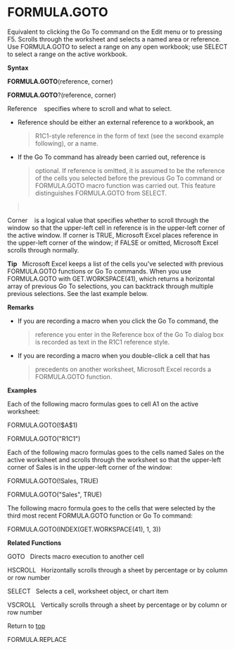 FORMULA.GOTO
============

Equivalent to clicking the Go To command on the Edit menu or to pressing
F5. Scrolls through the worksheet and selects a named area or reference.
Use FORMULA.GOTO to select a range on any open workbook; use SELECT to
select a range on the active workbook.

**Syntax**

**FORMULA.GOTO**(reference, corner)

**FORMULA.GOTO**?(reference, corner)

Reference    specifies where to scroll and what to select.

-   Reference should be either an external reference to a workbook, an
    > R1C1-style reference in the form of text (see the second example
    > following), or a name.

-   If the Go To command has already been carried out, reference is
    > optional. If reference is omitted, it is assumed to be the
    > reference of the cells you selected before the previous Go To
    > command or FORMULA.GOTO macro function was carried out. This
    > feature distinguishes FORMULA.GOTO from SELECT.

>  

Corner    is a logical value that specifies whether to scroll through
the window so that the upper-left cell in reference is in the upper-left
corner of the active window. If corner is TRUE, Microsoft Excel places
reference in the upper-left corner of the window; if FALSE or omitted,
Microsoft Excel scrolls through normally.

**Tip**   Microsoft Excel keeps a list of the cells you\'ve selected
with previous FORMULA.GOTO functions or Go To commands. When you use
FORMULA.GOTO with GET.WORKSPACE(41), which returns a horizontal array of
previous Go To selections, you can backtrack through multiple previous
selections. See the last example below.

**Remarks**

-   If you are recording a macro when you click the Go To command, the
    > reference you enter in the Reference box of the Go To dialog box
    > is recorded as text in the R1C1 reference style.

-   If you are recording a macro when you double-click a cell that has
    > precedents on another worksheet, Microsoft Excel records a
    > FORMULA.GOTO function.

**Examples**

Each of the following macro formulas goes to cell A1 on the active
worksheet:

FORMULA.GOTO(!\$A\$1)

FORMULA.GOTO(\"R1C1\")

Each of the following macro formulas goes to the cells named Sales on
the active worksheet and scrolls through the worksheet so that the
upper-left corner of Sales is in the upper-left corner of the window:

FORMULA.GOTO(!Sales, TRUE)

FORMULA.GOTO(\"Sales\", TRUE)

The following macro formula goes to the cells that were selected by the
third most recent FORMULA.GOTO function or Go To command:

FORMULA.GOTO(INDEX(GET.WORKSPACE(41), 1, 3))

**Related Functions**

GOTO   Directs macro execution to another cell

HSCROLL   Horizontally scrolls through a sheet by percentage or by
column or row number

SELECT   Selects a cell, worksheet object, or chart item

VSCROLL   Vertically scrolls through a sheet by percentage or by column
or row number

Return to [top](#E)

FORMULA.REPLACE

